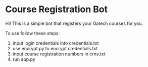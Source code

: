 # Course Registration Bot

Hi! This is a simple bot that registers your Gatech courses for you. 

To use follow these steps:
1) input login credentials into credentials.txt
2) use encrypt.py to encrypt credentials.txt
3) input course registration numbers in crns.txt
4) run app.py
